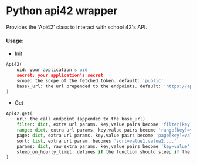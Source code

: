 # Python api42 wrapper

Provides the 'Api42' class to interact with school 42's API.

#### Usage:
* Init
```python
Api42(
	uid: your application's uid
	secret: your application's secret
	scope: the scope of the fetched token. default: 'public'
	base\_url: the url prepended to the endpoints. default: 'https://api.intra.42.fr'
)
```
* Get
```python
Api42.get(
	url: the call endpoint (appended to the base_url)
	filter: dict, extra url params. key,value pairs become 'filter[key]=value'
	range: dict, extra url params. key,value pairs become 'range[key]=value'
	page: dict, extra url params. key,value pairs become 'page[key]=value'
	sort: list, extra url param. becomes 'sort=value1,value2,...'
	params: dict, raw extra params. key,value pairs become 'key=value'
	sleep_on_hourly_limit: defines if the function should sleep if the houryl limit is reached. default: False
)
```

